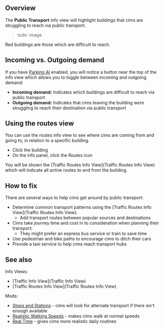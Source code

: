 ## Overview

The **Public Transport** info view will highlight buildings that cims are struggling to reach via public transport.

> todo: image

Red buildings are those which are difficult to reach.

## Incoming vs. Outgoing demand

If you have [Parking AI](Parking-AI.md) enabled, you will notice a button near the top of the info view which allows you to toggle between incoming and outgoing demand:

* **Incoming demand:** Indicates which buildings are difficult to reach via public transport
* **Outgoing demand:** Indicates that cims leaving the building were struggling to reach their destination via public transport

## Using the routes view

You can use the routes info view to see where cims are coming from and going to, in relation to a specific building.

* Click the building
* On the info panel, click the Routes icon

You will be shown the [Traffic Routes Info View](Traffic Routes Info View) which will indicate all active routes to and from the building.

## How to fix

There are several ways to help cims get around by public transport:

* Determine common transport patterns using the [Traffic Routes Info View](Traffic Routes Info View):
    * Add transport routes between popular sources and destinations
* Cims take journey time and cost in to consideration when planning their transport:
    * They might prefer an express bus service or train to save time
* Use pedestrian and bike paths to encourage cims to ditch their cars
* Provide a taxi service to help cims reach transport hubs

## See also

Info Views:

* [Traffic Info View](Traffic Info View)
* [Traffic Routes Info View](Traffic Routes Info View)

Mods:

* [Stops and Stations](https://steamcommunity.com/sharedfiles/filedetails/?id=1776052533) - cims will look for alternate transport if there isn't enough available
* [Realistic Walking Speeds](https://steamcommunity.com/sharedfiles/filedetails/?id=1412844620) - makes cims walk at normal speeds
* [Real Time](https://steamcommunity.com/sharedfiles/filedetails/?id=1420955187) - gives cims more realistic daily routines